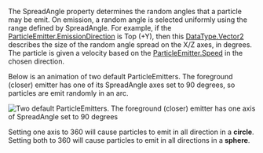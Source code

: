 The SpreadAngle property determines the random angles that a particle may be emit. On emission, a random angle is selected uniformly using the range defined by SpreadAngle. For example, if the [ParticleEmitter.EmissionDirection](https://developer.roblox.com/api-reference/property/ParticleEmitter/EmissionDirection) is Top (+Y), then this [DataType.Vector2](https://developer.roblox.com/search#stq=Vector2) describes the size of the random angle spread on the X/Z axes, in degrees. The particle is given a velocity based on the [ParticleEmitter.Speed](https://developer.roblox.com/api-reference/property/ParticleEmitter/Speed) in the chosen direction.

Below is an animation of two default ParticleEmitters. The foreground (closer) emitter has one of its SpreadAngle axes set to 90 degrees, so particles are emit randomly in an arc.

![Two default ParticleEmitters. The foreground (closer) emitter has one axis of SpreadAngle set to 90 degrees][1]

Setting one axis to 360 will cause particles to emit in all direction in a **circle**. Setting both to 360 will cause particles to emit in all directions in a **sphere**.

[1]: https://developer.roblox.com/assets/blt05b793010052f4b7/ParticleEmitter_SpreadAngle.gif